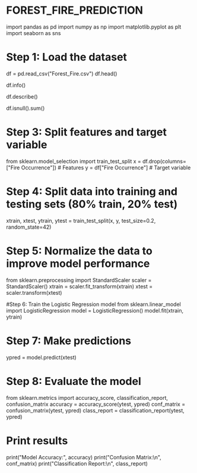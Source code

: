 # FOREST_FIRE_PREDICTION

import pandas as pd
import numpy as np
import matplotlib.pyplot as plt
import seaborn as sns

# Step 1: Load the dataset
df = pd.read_csv("Forest_Fire.csv")
df.head()

df.info()

df.describe()

df.isnull().sum()

# Step 3: Split features and target variable
from sklearn.model_selection import train_test_split
x = df.drop(columns=["Fire Occurrence"])  # Features
y = df["Fire Occurrence"]  # Target variable

# Step 4: Split data into training and testing sets (80% train, 20% test)
xtrain, xtest, ytrain, ytest = train_test_split(x, y, test_size=0.2, random_state=42)

# Step 5: Normalize the data to improve model performance
from sklearn.preprocessing import StandardScaler
scaler = StandardScaler()
xtrain = scaler.fit_transform(xtrain)
xtest = scaler.transform(xtest)

#Step 6: Train the Logistic Regression model
from sklearn.linear_model import LogisticRegression
model = LogisticRegression()
model.fit(xtrain, ytrain)

# Step 7: Make predictions
ypred = model.predict(xtest)

# Step 8: Evaluate the model
from sklearn.metrics import accuracy_score, classification_report, confusion_matrix
accuracy = accuracy_score(ytest, ypred)
conf_matrix = confusion_matrix(ytest, ypred)
class_report = classification_report(ytest, ypred)

# Print results
print("Model Accuracy:", accuracy)
print("Confusion Matrix:\n", conf_matrix)
print("Classification Report:\n", class_report)
